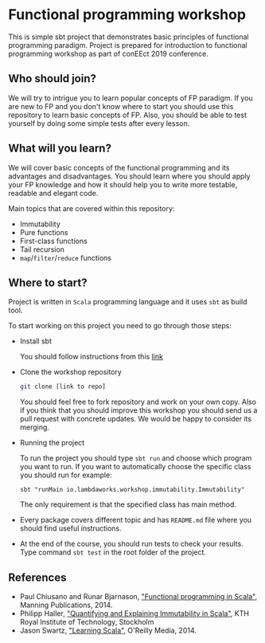 # Functional programming workshop

This is simple sbt project that demonstrates basic principles of functional programming paradigm. 
Project is prepared for introduction to functional programming workshop as part of conEEct 2019 conference.

## Who should join?

We will try to intrigue you to learn popular concepts of FP paradigm. If you are new to FP and 
you don't know where to start you should use this repository to learn basic concepts of FP. 
Also, you should be able to test yourself by doing some simple tests after every lesson. 

## What will you learn?

We will cover basic concepts of the functional programming and its advantages and disadvantages. 
You should learn where you should apply your FP knowledge and how it should help you to write more testable,
readable and elegant code.

Main topics that are covered within this repository:
 - Immutability
 - Pure functions
 - First-class functions
 - Tail recursion
 - `map`/`filter`/`reduce` functions

## Where to start?

Project is written in `Scala` programming language and it uses `sbt` as build tool.
 
To start working on this project you need to go through those steps:
 - Install sbt
   
   You should follow instructions from this [link][sbt-install] 
 
 - Clone the workshop repository
 
   ```bash
   git clone [link to repo]
   ``` 
   
   You should feel free to fork repository and work on your own copy. Also if you think that you should improve
   this workshop you should send us a pull request with concrete updates. We would be happy to consider its merging.
    
 - Running the project
    
   To run the project you should type `sbt run` and choose which program you want to run. 
   If you want to automatically choose the specific class you should run for example:
   ```
   sbt "runMain io.lambdaworks.workshop.immutability.Immutability"
   ```
   
   The only requirement is that the specified class has main method.
   
 - Every package covers different topic and has `README.md` file where you should find useful instructions.
 - At the end of the course, you should run tests to check your results. Type command `sbt test` in the root folder of the project.
 
## References

 - Paul Chiusano and Runar Bjarnason, ["Functional programming in Scala"][fp-in-scala], Manning Publications, 2014.
 - Philipp Haller, ["Quantifying and Explaining Immutability in Scala"][quantifying-immutability], KTH Royal Institute of Technology, Stockholm
 - Jason Swartz, ["Learning Scala"][learning-scala], O'Reilly Media, 2014.

[sbt-install]: https://www.scala-sbt.org/0.13/docs/Setup.html
[fp-in-scala]: https://github.com/awantik/scala-programming/blob/master/Manning%20Functional%20Programming%20in%20Scala%20(2015).pdf
[quantifying-immutability]: https://pdfs.semanticscholar.org/b0e3/1a7485b418ddecbfdb39a606c220beb3a1df.pdf
[learning-scala]: https://www.oreilly.com/library/view/learning-scala/9781449368814/

